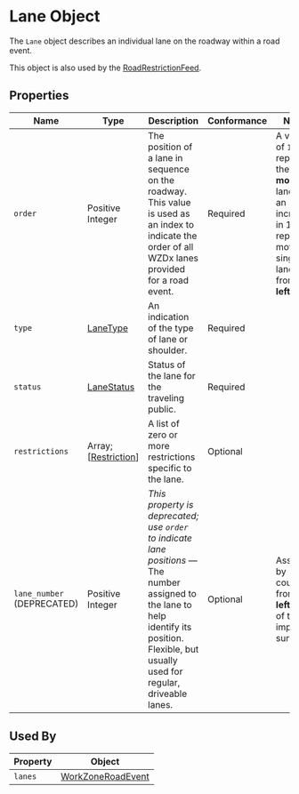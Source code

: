 # Lane Object
The `Lane` object describes an individual lane on the roadway within a road event.

This object is also used by the [RoadRestrictionFeed](https://github.com/usdot-jpo-ode/TDx/spec-content/objects/Lane.md). 

## Properties
Name | Type | Description | Conformance | Notes
--- | --- | --- | --- | ---
`order` | Positive Integer | The position of a lane in sequence on the roadway. This value is used as an index to indicate the order of all WZDx lanes provided for a road event. | Required | A value of `1` must represent the **left-most** lane and an increase in 1 must represent moving a single lane over from the **left**.
`type` | [LaneType](/spec-content/enumerated-types/LaneType.md) | An indication of the type of lane or shoulder. | Required | 
`status` | [LaneStatus](/spec-content/enumerated-types/LaneStatus.md) | Status of the lane for the traveling public. | Required |
`restrictions` | Array; [[Restriction](/spec-content/objects/Restriction.md)] | A list of zero or more restrictions specific to the lane. | Optional | 
`lane_number` (DEPRECATED) | Positive Integer | *This property is deprecated; use `order` to indicate lane positions* — The number assigned to the lane to help identify its position. Flexible, but usually used for regular, driveable lanes. | Optional | Assigned by counting from the **left** edge of the improved surface.

## Used By
Property | Object
--- | ---
`lanes` | [WorkZoneRoadEvent](/spec-content/objects/WorkZoneRoadEvent.md)

